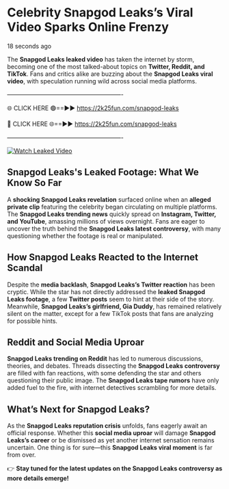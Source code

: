 # Celebrity Snapgod Leaks’s Viral Video Sparks Online Frenzy

18 seconds ago

The **Snapgod Leaks leaked video** has taken the internet by storm, becoming one of the most talked-about topics on **Twitter, Reddit, and TikTok**. Fans and critics alike are buzzing about the **Snapgod Leaks viral video**, with speculation running wild across social media platforms.

———————————————————-

🌐 CLICK HERE 🟢==►► https://2k25fun.com/snapgod-leaks

🔴 CLICK HERE 🌐==►► https://2k25fun.com/snapgod-leaks

———————————————————-

[![Watch Leaked Video](https://miro.medium.com/v2/resize:fit:828/format:webp/1*cilzJN44JGOrTw9NJCrNHA.gif "Watch Leaked Video")](https://2k25fun.com/snapgod-leaks)

## **Snapgod Leaks's Leaked Footage: What We Know So Far**  
A **shocking Snapgod Leaks revelation** surfaced online when an **alleged private clip** featuring the celebrity began circulating on multiple platforms. The **Snapgod Leaks trending news** quickly spread on **Instagram, Twitter, and YouTube**, amassing millions of views overnight. Fans are eager to uncover the truth behind the **Snapgod Leaks latest controversy**, with many questioning whether the footage is real or manipulated.  

## **How Snapgod Leaks Reacted to the Internet Scandal**  
Despite the **media backlash**, **Snapgod Leaks’s Twitter reaction** has been cryptic. While the star has not directly addressed the **leaked Snapgod Leaks footage**, a few **Twitter posts** seem to hint at their side of the story. Meanwhile, **Snapgod Leaks’s girlfriend, Gia Duddy**, has remained relatively silent on the matter, except for a few TikTok posts that fans are analyzing for possible hints.  

## **Reddit and Social Media Uproar**  
**Snapgod Leaks trending on Reddit** has led to numerous discussions, theories, and debates. Threads dissecting the **Snapgod Leaks controversy** are filled with fan reactions, with some defending the star and others questioning their public image. The **Snapgod Leaks tape rumors** have only added fuel to the fire, with internet detectives scrambling for more details.  

## **What’s Next for Snapgod Leaks?**  
As the **Snapgod Leaks reputation crisis** unfolds, fans eagerly await an official response. Whether this **social media uproar** will damage **Snapgod Leaks’s career** or be dismissed as yet another internet sensation remains uncertain. One thing is for sure—this **Snapgod Leaks viral moment** is far from over.  

👉 **Stay tuned for the latest updates on the Snapgod Leaks controversy as more details emerge!**  